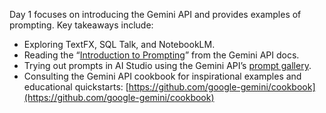 Day 1 focuses on introducing the Gemini API and provides examples of prompting. Key takeaways include:

*   Exploring TextFX, SQL Talk, and NotebookLM.
*   Reading the “[Introduction to Prompting](https://ai.google.dev/gemini-api/docs/prompting-intro)” from the Gemini API docs.
*   Trying out prompts in AI Studio using the Gemini API’s [prompt gallery](https://ai.google.dev/gemini-api/prompts).
*   Consulting the Gemini API cookbook for inspirational examples and educational quickstarts: [https://github.com/google-gemini/cookbook](https://github.com/google-gemini/cookbook)

